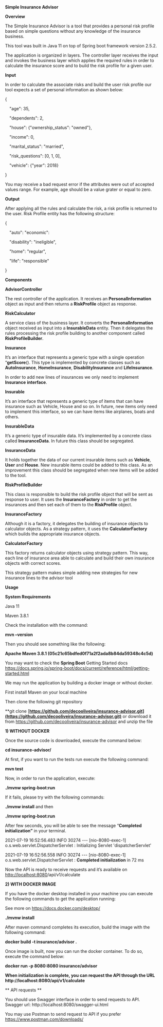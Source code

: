 ﻿**Simple Insurance Advisor**


**Overview**

The Simple Insurance Advisor is a tool that provides a personal risk profile based on simple questions without any knowledge of the insurance business.

This tool was built in Java 11 on top of Spring boot framework version 2.5.2.

The application is organized in layers. The controller layer receives the input and invokes the business layer which applies the required rules in order to calculate the insurance score and to build the risk profile for a given user.



**Input**

In order to calculate the associate risks and build the user risk profile our tool expects a set of personal information as shown below:

{

`  `"age": 35,

`  `"dependents": 2,

`  `"house": {"ownership\_status": "owned"},

`  `"income": 0,

`  `"marital\_status": "married",

`  `"risk\_questions": [0, 1, 0],

`  `"vehicle": {"year": 2018}

}

You may receive a bad request error if the attributes were out of accepted values range. 
For example, age should be a value grater or equal to zero.

**Output**

After applying all the rules and calculate the risk, a risk profile is returned to the user. Risk Profile entity has the following structure:

{

`  `"auto": "economic":

`  `"disability": "ineligible",

`  `"home": "regular",

`  `"life": "responsible"

}

**Components**


**AdvisorController**

The rest controller of the application. It receives an **PersonalInformation** object as input and then returns a **RiskProfile** object as response.

**RiskCalculator**

A service class of the business layer. It converts the **PersonalInformation** object received as input into a **InsurableData** entity. Then it delegates the rules processing the risk profile building to another component called **RiskProfileBuilder**.

**Insurance**

It’s an interface that represents a generic type with a single operation “**getScore**(). This type is implemented by concrete classes such as **AutoInsurance**, **HomeInsurance**, **DisabilityInsurance** and **LifeInsurance**.

In order to add new lines of insurances we only need to implement **Insurance** **interface**.

**Insurable**

It’s an interface that represents a generic type of items that can have insurance such as Vehicle, House and so on. In future, new items only need to implement this interface, so we can have items like airplanes, boats and others.

**InsurableData**

It’s a generic type of insurable data. It’s implemented by a concrete class called **InsuranceData**. In future this class should be segregated.

**InsuranceData**

It holds together the data of our current insurable items such as **Vehicle**, **User** and **House**. New insurable items could be added to this class. As an improvement this class should be segregated when new items will be added to the tool.

**RiskProfileBuilder**

This class is responsible to build the risk profile object that will be sent as response to user. It uses the **InsuranceFactory** in order to get the insurances and then set each of them to the **RiskProfile** object.

**InsuranceFactory**

Although it is a factory, it delegates the building of insurance objects to calculator objects. As a strategy pattern, it uses the **CalculatorFactory** which builds the appropriate insurance objects.

**CalculatorFactory**

This factory returns calculator objects using strategy pattern. This way, each line of insurance area able to calculate and build their own insurance objects with correct scores.

This strategy pattern makes simple adding new strategies for new insurance lines to the advisor tool


**Usage**

**System Requirements**

Java 11

Maven 3.8.1

Check the installation with the command:

**mvn –version**

Then you should see something like the following:

**Apache Maven 3.8.1 (05c21c65bdfed0f71a2f2ada8b84da59348c4c5d)**


You may want to check the **Spring Boot** Getting Started docs
https://docs.spring.io/spring-boot/docs/current/reference/html/getting-started.html


We may run the application by building a docker image or without docker.

First install Maven on your local machine

Then clone the following git repository 

**git clone [**https://github.com/decooliveira/insurance-advisor.git](https://github.com/decooliveira/insurance-advisor.git)**
or download it from https://github.com/decooliveira/insurance-advisor and unzip the file

**1) WITHOUT DOCKER**

Once the source code is downloaded, execute the command below:

**cd insurance-advisor/**

At first, if you want to run the tests run execute the following command:

**mvn test**


Now, in order to run the application, execute:

**./mvnw spring-boot:run**

If it fails, please try with the following commands:

**./mvnw install**
and then

**./mvnw spring-boot:run**


After few seconds, you will be able to see the message “**Completed initialization”** in your terminal. 

2021-07-19 16:52:56.483  INFO 30274 --- [nio-8080-exec-1] o.s.web.servlet.DispatcherServlet        : Initializing Servlet 'dispatcherServlet'

2021-07-19 16:52:56.558  INFO 30274 --- [nio-8080-exec-1] o.s.web.servlet.DispatcherServlet        : **Completed initialization** in 72 ms


Now the API is ready to receive requests and it’s available on <http://localhost:8080>/api/v1/calculate


**2) WITH DOCKER IMAGE**

If you have the docker desktop installed in your machine you can execute the following commands to get the application running:

See more on https://docs.docker.com/desktop/

**./mvnw install**

After maven command completes its execution, build the image with the following command:

**docker build -t insurance/advisor .**

Once image is built, now you can run the docker container.  To do so, execute the command below:

**docker run -p 8080:8080 insurance/advisor**

**When initialization is complete, you can request the API through the URL http://localhost:8080/api/v1/calculate** 

** API requests **

You should use Swagger interface in order to send requests to API. Swagger url: http://localhost:8080/swagger-ui.html

You may use Postman to send request to API if you prefer https://www.postman.com/downloads/